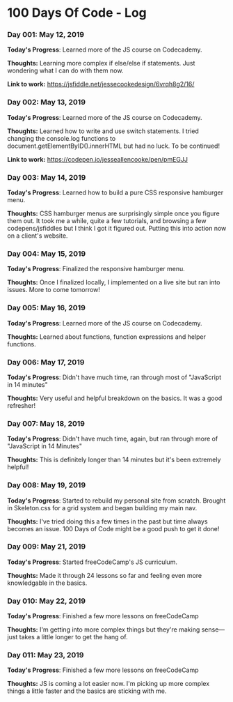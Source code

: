 # 100 Days Of Code - Log

### Day 001: May 12, 2019

**Today's Progress**: Learned more of the JS course on Codecademy.

**Thoughts:** Learning more complex if else/else if statements. Just wondering what I can do with them now.

**Link to work:** https://jsfiddle.net/jessecookedesign/6vrqh8g2/16/

### Day 002: May 13, 2019

**Today's Progress**: Learned more of the JS course on Codecademy.

**Thoughts:** Learned how to write and use switch statements. I tried changing the console.log functions to document.getElementByID().innerHTML but had no luck. To be continued!

**Link to work:** https://codepen.io/jesseallencooke/pen/pmEGJJ

### Day 003: May 14, 2019

**Today's Progress**: Learned how to build a pure CSS responsive hamburger menu.

**Thoughts:** CSS hamburger menus are surprisingly simple once you figure them out. It took me a while, quite a few tutorials, and browsing a few codepens/jsfiddles but I think I got it figured out. Putting this into action now on a client's website.

### Day 004: May 15, 2019

**Today's Progress**: Finalized the responsive hamburger menu.

**Thoughts:** Once I finalized locally, I implemented on a live site but ran into issues. More to come tomorrow!

### Day 005: May 16, 2019

**Today's Progress**: Learned more of the JS course on Codecademy.

**Thoughts:** Learned about functions, function expressions and helper functions.

### Day 006: May 17, 2019

**Today's Progress**: Didn't have much time, ran through most of "JavaScript in 14 minutes"

**Thoughts:** Very useful and helpful breakdown on the basics. It was a good refresher!

### Day 007: May 18, 2019

**Today's Progress**: Didn't have much time, again, but ran through more of "JavaScript in 14 Minutes"

**Thoughts:** This is definitely longer than 14 minutes but it's been extremely helpful!

### Day 008: May 19, 2019

**Today's Progress**: Started to rebuild my personal site from scratch. Brought in Skeleton.css for a grid system and began building my main nav.

**Thoughts:** I've tried doing this a few times in the past but time always becomes an issue. 100 Days of Code might be a good push to get it done!

### Day 009: May 21, 2019

**Today's Progress**: Started freeCodeCamp's JS curriculum.

**Thoughts:** Made it through 24 lessons so far and feeling even more knowledgable in the basics.


### Day 010: May 22, 2019

**Today's Progress**: Finished a few more lessons on freeCodeCamp

**Thoughts:** I'm getting into more complex things but they're making sense—just takes a little longer to get the hang of.


### Day 011: May 23, 2019

**Today's Progress**: Finished a few more lessons on freeCodeCamp

**Thoughts:** JS is coming a lot easier now. I'm picking up more complex things a little faster and the basics are sticking with me.
